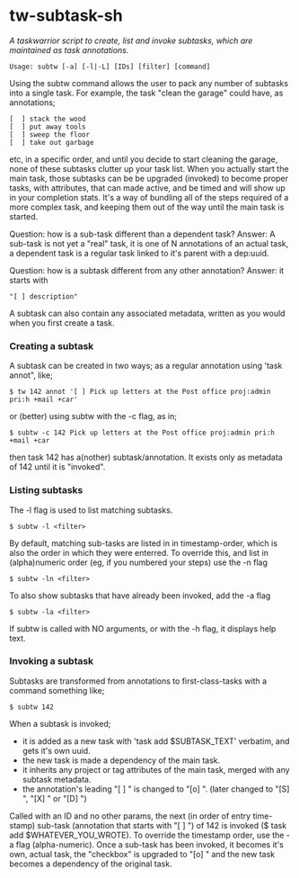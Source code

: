 # tw-subtask-sh

*A taskwarrior script to create, list and invoke subtasks, which are maintained as task annotations.*

```
Usage: subtw [-a] [-l|-L] [IDs] [filter] [command]
```
Using the subtw command allows the user to pack any number of subtasks into a single task. For example, the task "clean the garage" could have, as annotations;
```
[  ] stack the wood
[  ] put away tools
[  ] sweep the floor
[  ] take out garbage
```
etc, in a specific order, and until you decide to start cleaning the garage, none of these subtasks clutter up your task list. When you actually start the main task, those subtasks can be be upgraded (invoked) to become proper tasks, with attributes, that can made active, and be timed and will show up in your completion stats. It's a way of bundling all of the steps required of a more complex task, and keeping them out of the way until the main task is started.

Question: how is a sub-task different than a dependent task? 
Answer: A sub-task is not yet a "real" task, it is one of N annotations of an actual task, a dependent task is a regular task linked to it's parent with a dep:uuid. 

Question: how is a subtask different from any other annotation?
Answer: it starts with

```
"[ ] description" 
```

A subtask can also contain any associated metadata, written as you would when you first create a task.

### Creating a subtask

A subtask can be created in two ways; as a regular annotation using 'task annot", like;

```
$ tw 142 annot '[ ] Pick up letters at the Post office proj:admin pri:h +mail +car'
```

or (better) using subtw with the -c flag, as in;

```
$ subtw -c 142 Pick up letters at the Post office proj:admin pri:h +mail +car
```

then task 142 has a(nother) subtask/annotation. It exists only as metadata of 142 until it is "invoked".

### Listing subtasks
The -l flag is used to list matching subtasks.
```
$ subtw -l <filter>
```
By default, matching sub-tasks are listed in in timestamp-order, which is also the order in which they were enterred. To override this, and list in (alpha)numeric order (eg, if you numbered your steps) use the -n flag
```
$ subtw -ln <filter>
```
To also show subtasks that have already been invoked, add the -a flag
```
$ subtw -la <filter>
```
If subtw is called with NO arguments, or with the -h flag, it displays help text.

### Invoking a subtask

Subtasks are transformed from annotations to first-class-tasks with a command something like;
```
$ subtw 142
```
When a subtask is invoked;
* it is added as a new task with 'task add $SUBTASK_TEXT' verbatim, and gets it's own uuid.
* the new task is made a dependency of the main task.
* it inherits any project or tag attributes of the main task, merged with any subtask metadata.
* the annotation's leading "[ ] " is changed to "[o] ". (later changed to "[S] ", "[X] " or "[D] ")

Called with an ID and no other params, the next (in order of entry time-stamp) sub-task (annotation that starts with "[ ] ") of 142 is invoked ($ task add $WHATEVER_YOU_WROTE). To override the timestamp order, use the -a flag (alpha-numeric). Once a sub-task has been invoked, it becomes it's own, actual task, the "checkbox" is upgraded to "[o] " and the new task becomes a dependency of the original task. 

